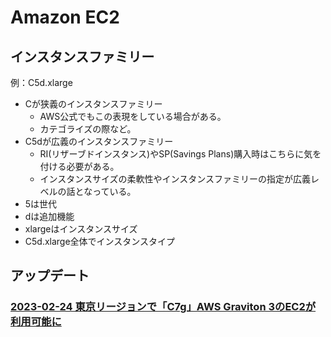 # Amazon EC2

## インスタンスファミリー

例：C5d.xlarge

- Cが狭義のインスタンスファミリー
  - AWS公式でもこの表現をしている場合がある。
  - カテゴライズの際など。
- C5dが広義のインスタンスファミリー
  - RI(リザーブドインスタンス)やSP(Savings Plans)購入時はこちらに気を付ける必要がある。
  - インスタンスサイズの柔軟性やインスタンスファミリーの指定が広義レベルの話となっている。
- 5は世代
- dは追加機能
- xlargeはインスタンスサイズ
- C5d.xlarge全体でインスタンスタイプ

## アップデート

### [2023-02-24 東京リージョンで「C7g」AWS Graviton 3のEC2が利用可能に](https://dev.classmethod.jp/articles/c7g-ec2-tokyo-region/)